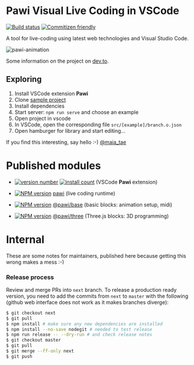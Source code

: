# Pawi Visual Live Coding in VSCode

[![Build status][travis-image]][travis-url]
[![Commitizen friendly][commitizen-image]][commitizen-url]

A tool for live-coding using latest web technologies and Visual Studio Code.

![pawi-animation][animation-url]

Some information on the project on [dev.to][article-url].

## Exploring

1. Install VSCode extension **Pawi**
2. Clone [sample project][sample-url]
3. Install dependencies
4. Start server: `npm run serve` and choose an example
5. Open project in vscode
6. In VSCode, open the corresponding file `src/[example]/branch.o.json`
7. Open hamburger for library and start editing...

If you find this interesting, say hello :-) [@maia_tae][twitter-url]

# Published modules

- [![version number][vscode-version]][vscode-url] [![install count][vscode-count]][vscode-count-url]
  (VSCode **Pawi** extension)

- [![NPM version][pawi-image]][pawi-npm] [pawi][pawi-url]
  (live coding runtime)
- [![NPM version][base-image]][base-npm] [@pawi/base][base-url]
  (basic blocks: animation setup, midi)
- [![NPM version][three-image]][three-npm] [@pawi/three][three-url]
  (Three.js blocks: 3D programming)

[base-url]: https://github.com/pawijs/pawi/tree/next/packages/@pawi/base
[base-image]: https://img.shields.io/npm/v/@pawi/base.svg?style=flat
[base-npm]: https://npmjs.org/package/@pawi/base
[pawi-url]: https://github.com/pawijs/pawi/tree/next/packages/pawi
[pawi-image]: https://img.shields.io/npm/v/pawi.svg?style=flat
[pawi-npm]: https://npmjs.org/package/pawi
[three-url]: https://github.com/pawijs/pawi/tree/next/packages/@pawi/three
[three-image]: https://img.shields.io/npm/v/@pawi/three.svg?style=flat
[three-npm]: https://npmjs.org/package/@pawi/three

# Internal

These are some notes for maintainers, published here because getting this wrong makes a mess :-)

### Release process

Review and merge PRs into `next` branch. To release a production ready version, you need
to add the commits from `next` to `master` with the following (github web interface does not
work as it makes branches diverge):

```sh
$ git checkout next
$ git pull
$ npm install # make sure any new dependencies are installed
$ npm install --no-save nodegit # needed to test release
$ npm run release -- --dry-run # and check release notes
$ git checkout master
$ git pull
$ git merge --ff-only next
$ git push
```

[travis-image]: https://img.shields.io/travis/pawijs/pawi.svg?style=flat
[travis-url]: https://travis-ci.org/pawijs/pawi
[commitizen-image]: https://img.shields.io/badge/commitizen-friendly-brightgreen.svg?style=flat
[commitizen-url]: http://commitizen.github.io/cz-cli/
[animation-url]: https://user-images.githubusercontent.com/79422935/110322560-2e879380-8078-11eb-97d1-bb8e02bbf9fc.gif
[sample-url]: https://github.com/pawijs/sample-project
[twitter-url]: https://twitter.com/maia_tae
[article-url]: https://dev.to/maia_tae/visual-live-coding-proof-of-concept-1o7l
[vscode-version]: https://vsmarketplacebadge.apphb.com/version-short/pawijs.vscode-pawi.svg
[vscode-url]: https://marketplace.visualstudio.com/items?itemName=pawijs.vscode-pawi
[vscode-count]: https://vsmarketplacebadge.apphb.com/installs-short/pawijs.vscode-pawi.svg
[vscode-count-url]: https://marketplace.visualstudio.com/items?itemName=pawijs.vscode-pawi
